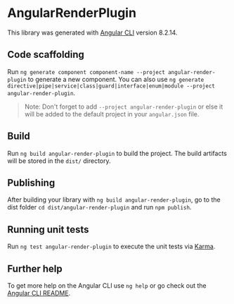 # AngularRenderPlugin

This library was generated with [Angular CLI](https://github.com/angular/angular-cli) version 8.2.14.

## Code scaffolding

Run `ng generate component component-name --project angular-render-plugin` to generate a new component. You can also use `ng generate directive|pipe|service|class|guard|interface|enum|module --project angular-render-plugin`.
> Note: Don't forget to add `--project angular-render-plugin` or else it will be added to the default project in your `angular.json` file. 

## Build

Run `ng build angular-render-plugin` to build the project. The build artifacts will be stored in the `dist/` directory.

## Publishing

After building your library with `ng build angular-render-plugin`, go to the dist folder `cd dist/angular-render-plugin` and run `npm publish`.

## Running unit tests

Run `ng test angular-render-plugin` to execute the unit tests via [Karma](https://karma-runner.github.io).

## Further help

To get more help on the Angular CLI use `ng help` or go check out the [Angular CLI README](https://github.com/angular/angular-cli/blob/master/README.md).
